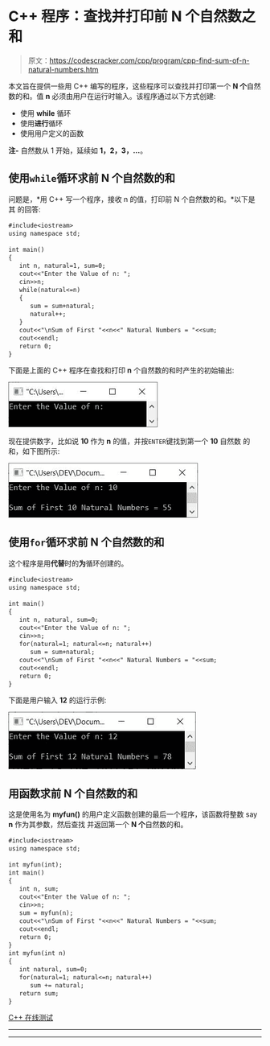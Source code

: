 # C++ 程序：查找并打印前 N 个自然数之和

> 原文：<https://codescracker.com/cpp/program/cpp-find-sum-of-n-natural-numbers.htm>

本文旨在提供一些用 C++ 编写的程序，这些程序可以查找并打印第一个 **N 个**自然数的和。值 **n** 必须由用户在运行时输入。该程序通过以下方式创建:

*   使用 **while** 循环
*   使用**进行**循环
*   使用用户定义的函数

**注-** 自然数从 1 开始，延续如 **1，2，3，...**。

## 使用`while`循环求前 N 个自然数的和

问题是，*用 C++ 写一个程序，接收 n 的值，打印前 N 个自然数的和。*以下是其 的回答:

```
#include<iostream>
using namespace std;

int main()
{
   int n, natural=1, sum=0;
   cout<<"Enter the Value of n: ";
   cin>>n;
   while(natural<=n)
   {
      sum = sum+natural;
      natural++;
   }
   cout<<"\nSum of First "<<n<<" Natural Numbers = "<<sum;
   cout<<endl;
   return 0;
}
```

下面是上面的 C++ 程序在查找和打印 **n** 个自然数的和时产生的初始输出:

![c++ find sum of n natural numbers](img/f4d82bd79dfb8b93c8a75f8a0eaf7d2d.png)

现在提供数字，比如说 **10** 作为 **n** 的值，并按`ENTER`键找到第一个 **10** 自然数 的和，如下图所示:

![find sum of first n natural numbers c++](img/203003fd0064585f03279286a08e8954.png)

## 使用`for`循环求前 N 个自然数的和

这个程序是用**代替**时的**为**循环创建的。

```
#include<iostream>
using namespace std;

int main()
{
   int n, natural, sum=0;
   cout<<"Enter the Value of n: ";
   cin>>n;
   for(natural=1; natural<=n; natural++)
      sum = sum+natural;
   cout<<"\nSum of First "<<n<<" Natural Numbers = "<<sum;
   cout<<endl;
   return 0;
}
```

下面是用户输入 **12** 的运行示例:

![sum of first n natural numbers c++](img/e02a24feb837b0470bca78ca490f1c41.png)

## 用函数求前 N 个自然数的和

这是使用名为 **myfun()** 的用户定义函数创建的最后一个程序，该函数将整数 say **n** 作为其参数，然后查找 并返回第一个 **N 个**自然数的和。

```
#include<iostream>
using namespace std;

int myfun(int);
int main()
{
   int n, sum;
   cout<<"Enter the Value of n: ";
   cin>>n;
   sum = myfun(n);
   cout<<"\nSum of First "<<n<<" Natural Numbers = "<<sum;
   cout<<endl;
   return 0;
}
int myfun(int n)
{
   int natural, sum=0;
   for(natural=1; natural<=n; natural++)
      sum += natural;
   return sum;
}
```

[C++ 在线测试](/exam/showtest.php?subid=3)

* * *

* * *